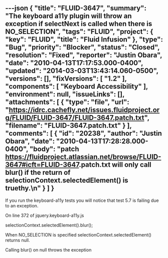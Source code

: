 ---json
{
  "title": "FLUID-3647",
  "summary": "The keyboard a11y plugin will throw an exception if selectNext is called when there is NO_SELECTION",
  "tags": "FLUID",
  "project": {
    "key": "FLUID",
    "title": "Fluid Infusion"
  },
  "type": "Bug",
  "priority": "Blocker",
  "status": "Closed",
  "resolution": "Fixed",
  "reporter": "Justin Obara",
  "date": "2010-04-13T17:17:53.000-0400",
  "updated": "2014-03-03T13:43:14.060-0500",
  "versions": [],
  "fixVersions": [
    "1.2"
  ],
  "components": [
    "Keyboard Accessibility"
  ],
  "environment": null,
  "issueLinks": [],
  "attachments": [
    {
      "type": "file",
      "url": "https://idrc.cachefly.net/issues.fluidproject.org/FLUID/FLUID-3647/FLUID-3647.patch.txt",
      "filename": "FLUID-3647.patch.txt"
    }
  ],
  "comments": [
    {
      "id": "20238",
      "author": "Justin Obara",
      "date": "2010-04-13T17:28:28.000-0400",
      "body": "patch <https://fluidproject.atlassian.net/browse/FLUID-3647#icft=FLUID-3647>.patch.txt will only call blur() if the return of selectionContext.selectedElement() is truethy.\n"
    }
  ]
}
---
If you run the keyboard-a11y tests you will notice that test 5.7 is failing due to an exception.

On line 372 of jquery.keyboard-a11y.js

selectionContext.selectedElement().blur();

When NO\_SELECTION is specified selectionContext.selectedElement() returns null.&#x20;

Calling blur() on null throws the exception

        